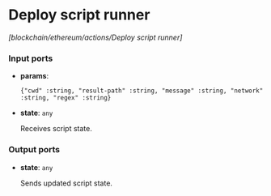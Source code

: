 # Deploy script runner

_[blockchain/ethereum/actions/Deploy script runner]_

### Input ports

* __params__: 
    ```
    {"cwd" :string, "result-path" :string, "message" :string, "network" :string, "regex" :string}
    ```


* __state__: ` any `


    Receives script state.  

### Output ports

* __state__: ` any `


    Sends updated script state.  

